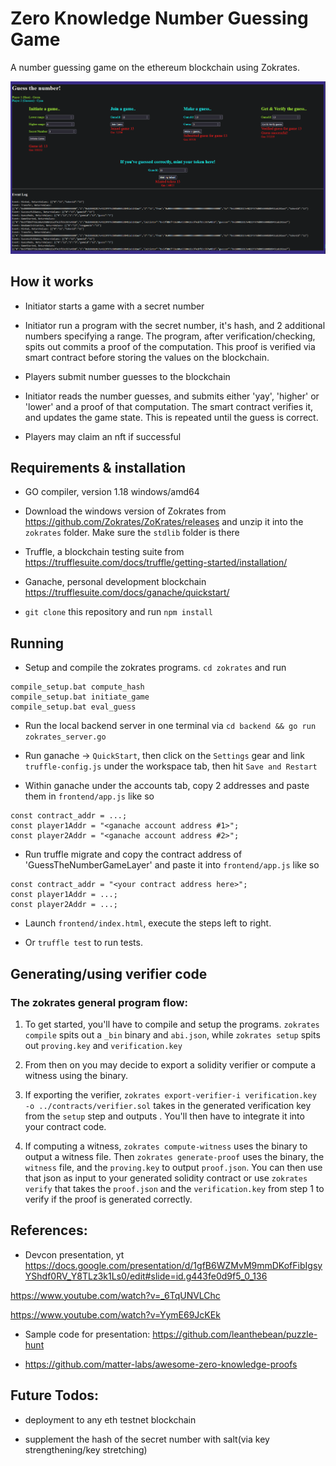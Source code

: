 
# Zero Knowledge Number Guessing Game

A number guessing game on the ethereum blockchain using Zokrates.

![Screenshot](img/Sample.PNG?raw=true)

## How it works

- Initiator starts a game with a secret number

- Initiator run a program with the secret number, it's hash, and 2 additional numbers specifying a range. The program, after verification/checking, spits out commits a proof of the computation. This proof is verified via smart contract before storing the values on the blockchain.

- Players submit number guesses to the blockchain

- Initiator reads the number guesses, and submits either 'yay', 'higher' or 'lower' and a proof of that computation. The smart contract verifies it, and updates the game state. This is repeated until the guess is correct.

- Players may claim an nft if successful

## Requirements & installation

- GO compiler, version 1.18 windows/amd64

- Download the windows version of Zokrates from https://github.com/Zokrates/ZoKrates/releases and unzip it into the `zokrates` folder. Make sure the `stdlib` folder is there

- Truffle, a blockchain testing suite from https://trufflesuite.com/docs/truffle/getting-started/installation/

- Ganache, personal development blockchain https://trufflesuite.com/docs/ganache/quickstart/

- `git clone` this repository and run `npm install`

## Running

- Setup and compile the zokrates programs. `cd zokrates` and run 

```
compile_setup.bat compute_hash
compile_setup.bat initiate_game
compile_setup.bat eval_guess
```

- Run the local backend server in one terminal via `cd backend && go run zokrates_server.go`

- Run ganache -> `QuickStart`, then click on the `Settings` gear and link `truffle-config.js` under the workspace tab, then hit `Save and Restart`

- Within ganache under the accounts tab, copy 2 addresses and paste them in `frontend/app.js` like so

```
const contract_addr = ...;
const player1Addr = "<ganache account address #1>";
const player2Addr = "<ganache account address #2>";
```

- Run truffle migrate and copy the contract address of 'GuessTheNumberGameLayer' and paste it into `frontend/app.js` like so

```
const contract_addr = "<your contract address here>";
const player1Addr = ...;
const player2Addr = ...;
```

- Launch `frontend/index.html`, execute the steps left to right.

- Or `truffle test` to run tests.

## Generating/using verifier code

### The zokrates general program flow:

1) To get started, you'll have to compile and setup the programs. `zokrates compile` spits out a `_bin` binary and `abi.json`, while `zokrates setup` spits out `proving.key` and `verification.key`

2) From then on you may decide to export a solidity verifier or compute a witness using the binary.

3) If exporting the verifier, `zokrates export-verifier-i verification.key -o ../contracts/verifier.sol` takes in the generated verification key from the `setup` step and outputs . You'll then have to integrate it into your contract code.

4) If computing a witness, `zokrates compute-witness` uses the binary to output a witness file. Then `zokrates generate-proof` uses the binary, the `witness` file, and the `proving.key` to output `proof.json`. You can then use that json as input to your generated solidity contract or use `zokrates verify` that takes the `proof.json` and the `verification.key` from step 1 to verify if the proof is generated correctly.

## References:

- Devcon presentation, yt
https://docs.google.com/presentation/d/1gfB6WZMvM9mmDKofFibIgsyYShdf0RV_Y8TLz3k1Ls0/edit#slide=id.g443fe0d9f5_0_136

https://www.youtube.com/watch?v=_6TqUNVLChc

https://www.youtube.com/watch?v=YymE69JcKEk


- Sample code for presentation: https://github.com/leanthebean/puzzle-hunt

- https://github.com/matter-labs/awesome-zero-knowledge-proofs


## Future Todos:

- deployment to any eth testnet blockchain

- supplement the hash of the secret number with salt(via key strengthening/key stretching)
